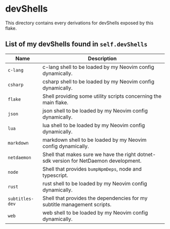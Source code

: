 # devShells

This directory contains every derivations for devShells exposed by this flake.

## List of my devShells found in `self.devShells`

| Name | Description |
| ---- | ----------- |
| `c-lang` | c-lang shell to be loaded by my Neovim config dynamically. |
| `csharp` | csharp shell to be loaded by my Neovim config dynamically. |
| `flake` | Shell providing some utility scripts concerning the main flake. |
| `json` | json shell to be loaded by my Neovim config dynamically. |
| `lua` | lua shell to be loaded by my Neovim config dynamically. |
| `markdown` | markdown shell to be loaded by my Neovim config dynamically. |
| `netdaemon` | Shell that makes sure we have the right dotnet-sdk version for NetDaemon development. |
| `node` | Shell that provides `bumpNpmDeps`, node and typescript. |
| `rust` | rust shell to be loaded by my Neovim config dynamically. |
| `subtitles-dev` | Shell that provides the dependencies for my subtitle management scripts. |
| `web` | web shell to be loaded by my Neovim config dynamically. |
